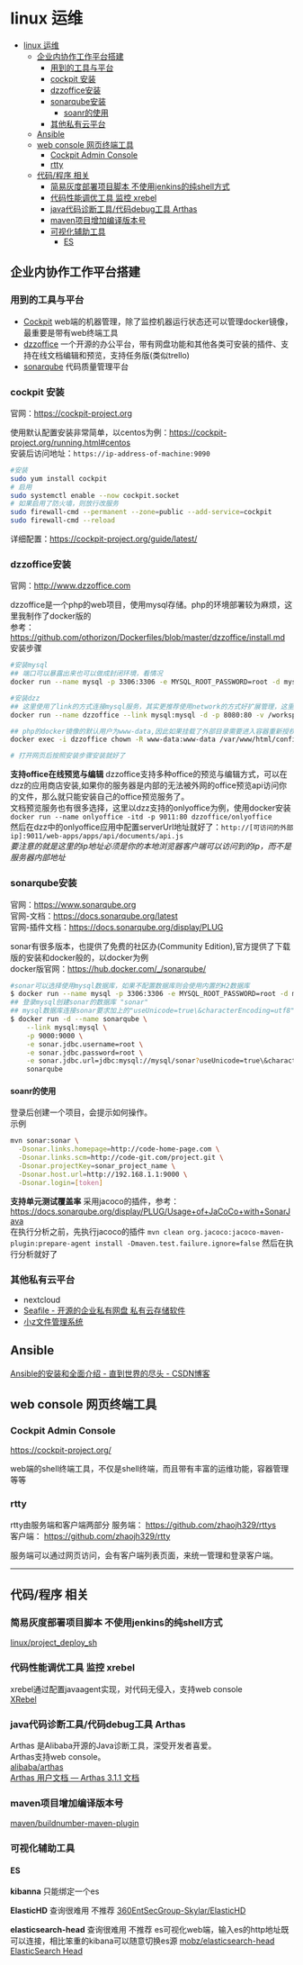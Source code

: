 # linux 运维

- [linux 运维](#linux-运维)
  - [企业内协作工作平台搭建](#企业内协作工作平台搭建)
    - [用到的工具与平台](#用到的工具与平台)
    - [cockpit 安装](#cockpit-安装)
    - [dzzoffice安装](#dzzoffice安装)
    - [sonarqube安装](#sonarqube安装)
      - [soanr的使用](#soanr的使用)
    - [其他私有云平台](#其他私有云平台)
  - [Ansible](#ansible)
  - [web console 网页终端工具](#web-console-网页终端工具)
    - [Cockpit Admin Console](#cockpit-admin-console)
    - [rtty](#rtty)
  - [代码/程序 相关](#代码程序-相关)
    - [简易灰度部署项目脚本 不使用jenkins的纯shell方式](#简易灰度部署项目脚本-不使用jenkins的纯shell方式)
    - [代码性能调优工具 监控 xrebel](#代码性能调优工具-监控-xrebel)
    - [java代码诊断工具/代码debug工具 Arthas](#java代码诊断工具代码debug工具-arthas)
    - [maven项目增加编译版本号](#maven项目增加编译版本号)
    - [可视化辅助工具](#可视化辅助工具)
      - [ES](#es)

## 企业内协作工作平台搭建

### 用到的工具与平台

- [Cockpit](https://cockpit-project.org/) web端的机器管理，除了监控机器运行状态还可以管理docker镜像，最重要是带有web终端工具
- [dzzoffice](http://www.dzzoffice.com) 一个开源的办公平台，带有网盘功能和其他各类可安装的插件、支持在线文档编辑和预览，支持任务版(类似trello)
- [sonarqube](https://www.sonarqube.org) 代码质量管理平台

### cockpit 安装

官网：https://cockpit-project.org

使用默认配置安装非常简单，以centos为例：https://cockpit-project.org/running.html#centos  
安装后访问地址：`https://ip-address-of-machine:9090`

```bash
#安装
sudo yum install cockpit
# 启用
sudo systemctl enable --now cockpit.socket
# 如果启用了防火墙，则放行改服务
sudo firewall-cmd --permanent --zone=public --add-service=cockpit
sudo firewall-cmd --reload
```

详细配置：https://cockpit-project.org/guide/latest/

### dzzoffice安装

官网：http://www.dzzoffice.com

dzzoffice是一个php的web项目，使用mysql存储。php的环境部署较为麻烦，这里我制作了docker版的  
参考：https://github.com/othorizon/Dockerfiles/blob/master/dzzoffice/install.md  
安装步骤

```bash
#安装mysql
## 端口可以暴露出来也可以做成封闭环境，看情况
docker run --name mysql -p 3306:3306 -e MYSQL_ROOT_PASSWORD=root -d mysql:5.7

#安装dzz
## 这里使用了link的方式连接mysql服务，其实更推荐使用network的方式好扩展管理，这里就使用link从简了
docker run --name dzzoffice --link mysql:mysql -d -p 8080:80 -v /workspacec/dzz/dzz_data/:/var/www/html/data/attachment/dzz itrizon/dzzoffice

## php的docker镜像的默认用户为www-data,因此如果挂载了外部目录需要进入容器重新授权一下
docker exec -i dzzoffice chown -R www-data:www-data /var/www/html/config /var/www/html/data

# 打开网页后按照安装步骤安装就好了
```

**支持office在线预览与编辑**
dzzoffice支持多种office的预览与编辑方式，可以在dzz的应用商店安装,如果你的服务器是内部的无法被外网的office预览api访问你的文件，那么就只能安装自己的office预览服务了。  
文档预览服务也有很多选择，这里以dzz支持的onlyoffice为例，使用docker安装  
`docker run --name onlyoffice -itd -p 9011:80 dzzoffice/onlyoffice`  
然后在dzz中的onlyoffice应用中配置serverUrl地址就好了：`http://[可访问的外部ip]:9011/web-apps/apps/api/documents/api.js`  
*要注意的就是这里的ip地址必须是你的本地浏览器客户端可以访问到的ip，而不是服务器内部地址*

### sonarqube安装

官网：https://www.sonarqube.org  
官网-文档：https://docs.sonarqube.org/latest  
官网-插件文档：https://docs.sonarqube.org/display/PLUG

sonar有很多版本，也提供了免费的社区办(Community Edition),官方提供了下载版的安装和docker般的，以docker为例  
docker版官网：https://hub.docker.com/_/sonarqube/  

```bash
#sonar可以选择使用mysql数据库，如果不配置数据库则会使用内置的H2数据库
$ docker run --name mysql -p 3306:3306 -e MYSQL_ROOT_PASSWORD=root -d mysql:5.7
## 登录mysql创建sonar的数据库 "sonar"
## mysql数据库连接sonar要求加上的"useUnicode=true\&characterEncoding=utf8"
$ docker run -d --name sonarqube \
    --link mysql:mysql \
    -p 9000:9000 \
    -e sonar.jdbc.username=root \
    -e sonar.jdbc.password=root \
    -e sonar.jdbc.url=jdbc:mysql://mysql/sonar?useUnicode=true\&characterEncoding=utf8\&useSSL=false \
    sonarqube
```

#### soanr的使用

登录后创建一个项目，会提示如何操作。  
示例

```bash
mvn sonar:sonar \
  -Dsonar.links.homepage=http://code-home-page.com \
  -Dsonar.links.scm=http://code-git.com/project.git \
  -Dsonar.projectKey=sonar_project_name \
  -Dsonar.host.url=http://192.168.1.1:9000 \
  -Dsonar.login=[token]
```

**支持单元测试覆盖率**
采用jacoco的插件，参考：https://docs.sonarqube.org/display/PLUG/Usage+of+JaCoCo+with+SonarJava  
在执行分析之前，先执行jacoco的插件
`mvn clean org.jacoco:jacoco-maven-plugin:prepare-agent install -Dmaven.test.failure.ignore=false`
然后在执行分析就好了

### 其他私有云平台

- nextcloud
- [Seafile - 开源的企业私有网盘 私有云存储软件](https://www.seafile.com/home/)
- [小z文件管理系统](https://doc.xiaoz.me/#/zdir/)

## Ansible

[Ansible的安装和全面介绍 - 直到世界的尽头 - CSDN博客](https://blog.csdn.net/zzq900503/article/details/80158767)

## web console 网页终端工具

### Cockpit Admin Console

https://cockpit-project.org/

web端的shell终端工具，不仅是shell终端，而且带有丰富的运维功能，容器管理等等

### rtty

rtty由服务端和客户端两部分
服务端： https://github.com/zhaojh329/rttys  
客户端： https://github.com/zhaojh329/rtty  

服务端可以通过网页访问，会有客户端列表页面，来统一管理和登录客户端。  

---

## 代码/程序 相关

### 简易灰度部署项目脚本 不使用jenkins的纯shell方式

[linux/project_deploy_sh](/linux/project_deploy_sh.md)

### 代码性能调优工具 监控 xrebel

xrebel通过配置javaagent实现，对代码无侵入，支持web console  
[XRebel](https://jrebel.com/software/xrebel/quick-start)

### java代码诊断工具/代码debug工具 Arthas

Arthas 是Alibaba开源的Java诊断工具，深受开发者喜爱。  
Arthas支持web console。  
[alibaba/arthas](https://github.com/alibaba/arthas)  
[Arthas 用户文档 &mdash; Arthas 3.1.1 文档](https://alibaba.github.io/arthas/index.html)  

### maven项目增加编译版本号

[maven/buildnumber-maven-plugin](/maven/buildnumber-maven-plugin.md)

### 可视化辅助工具

#### ES

**kibanna**
只能绑定一个es

**ElasticHD**
查询很难用 不推荐
[360EntSecGroup-Skylar/ElasticHD](https://github.com/360EntSecGroup-Skylar/ElasticHD)

**elasticsearch-head**
查询很难用 不推荐
es可视化web端，输入es的http地址既可以连接，相比笨重的kibana可以随意切换es源
[mobz/elasticsearch-head](https://github.com/mobz/elasticsearch-head)  
[ElasticSearch Head](http://mobz.github.io/elasticsearch-head/)  
